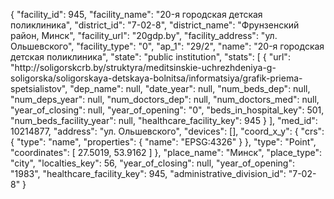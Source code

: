 {
    "facility_id": 945,
    "facility_name": "20-я городская детская поликлиника",
    "district_id": "7-02-8",
    "district_name": "Фрунзенский район, Минск",
    "facility_url": "20gdp.by",
    "facility_address": "ул. Ольшевского",
    "facility_type": "0",
    "ap_1": "29\/2",
    "name": "20-я городская детская поликлиника",
    "state": "public institution",
    "stats": [
        {
            "url": "http:\/\/soligorskcrb.by\/struktyra\/meditsinskie-uchrezhdeniya-g-soligorska\/soligorskaya-detskaya-bolnitsa\/informatsiya\/grafik-priema-spetsialistov",
            "dep_name": null,
            "date_year": null,
            "num_beds_dep": null,
            "num_deps_year": null,
            "num_doctors_dep": null,
            "num_doctors_med": null,
            "year_of_closing": null,
            "year_of_opening": "0",
            "beds_in_hospital_key": 501,
            "num_beds_facility_year": null,
            "healthcare_facility_key": 945
        }
    ],
    "med_id": 10214877,
    "address": "ул. Ольшевского",
    "devices": [],
    "coord_x_y": {
        "crs": {
            "type": "name",
            "properties": {
                "name": "EPSG:4326"
            }
        },
        "type": "Point",
        "coordinates": [
            27.5019,
            53.9162
        ]
    },
    "place_name": "Минск",
    "place_type": "city",
    "localties_key": 56,
    "year_of_closing": null,
    "year_of_opening": "1983",
    "healthcare_facility_key": 945,
    "administrative_division_id": "7-02-8"
}